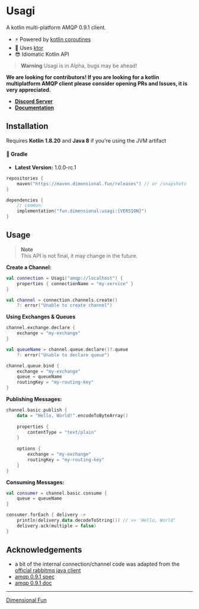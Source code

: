 # Usagi

A kotlin multi-platform AMQP 0.9.1 client.

- ⚡ Powered by [kotlin coroutines](https://github.com/kotlin/kotlinx.coroutines)
- 🚀 Uses [ktor](https://ktor.io)
- 😎 Idiomatic Kotlin API

> **Warning**
> Usagi is in Alpha, bugs may be ahead!

**We are looking for contributors! If you are looking for a kotlin multiplatform AMQP client please consider opening PRs and Issues, it is very appreciated.**

- [**Discord Server**](https://discord.gg/8R4d8RydT4)
- [**Documentation**](https://dimensional-fun.github.io/usagi)

## Installation

Requires **Kotlin 1.8.20** and **Java 8** if you're using the JVM artifact

#### 🐘 Gradle

- **Latest Version:** 1.0.0-rc.1

```kotlin
repositories {
    maven("https://maven.dimensional.fun/releases") // or /snapshots
}

dependencies {
    // common:
    implementation("fun.dimensional:usagi:{VERSION}")
}
```

## Usage

> **Note**  
> This API is not final, it may change in the future.

**Create a Channel:**

```kotlin
val connection = Usagi("amqp://localhost") {
    properties { connectionName = "my-service" }
}

val channel = connection.channels.create() 
    ?: error("Unable to create channel")
```

**Using Exchanges & Queues**
```kotlin
channel.exchange.declare { 
    exchange = "my-exchange" 
}

val queueName = channel.queue.declare()?.queue
    ?: error("Unable to declare queue")

channel.queue.bind {
    exchange = "my-exchange"
    queue = queueName
    routingKey = "my-routing-key"
}
```

**Publishing Messages:**
```kotlin
channel.basic.publish {
    data = "Hello, World!".encodeToByteArray()
    
    properties {
        contentType = "text/plain"
    }
    
    options {
        exchange = "my-exchange"
        routingKey = "my-routing-key"
    }
}
```

**Consuming Messages:**
```kotlin
val consumer = channel.basic.consume {
    queue = queueName
}

consumer.forEach { delivery ->
    println(delivery.data.decodeToString()) // >> 'Hello, World'
    delivery.ack(multiple = false)
}
```

## Acknowledgements

- a bit of the internal connection/channel code was adapted from the [official rabbitmq java client](https://github.com/rabbitmq/rabbitmq-java-client)
- [amqp 0.9.1 spec](https://www.rabbitmq.com/resources/specs/amqp0-9-1.pdf)
- [amqp 0.9.1 doc](https://www.rabbitmq.com/resources/specs/amqp-xml-doc0-9-1.pdf)

---

[Dimensional Fun](https://dimensional.fun)
